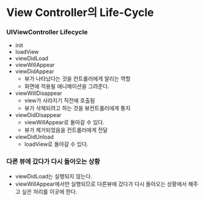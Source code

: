 # View Controller의 Life-Cycle

### UIViewController Lifecycle
 * init
 * loadView
 * viewDidLoad
 * viewWillAppear
 * viewDidAppear
    * 뷰가 나타났다는 것을 컨트롤러에게 알리는 역할
    * 화면에 적용될 애니메이션을 그려준다.
 * viewWillDisappear
    * view가 사라지기 직전에 호출됨
    * 뷰가 삭제되려고 하는 것을 뷰컨트롤러에게 통지
 * viewDidDisappear
    * viewWillAppear로 돌아갈 수 있다.
    * 뷰가 제거되었음을 컨트롤러에게 전달
 * viewDidUnload
    * loadView로 돌아갈 수 있다.
    
### 다른 뷰에 갔다가 다시 돌아오는 상황
* viewDidLoad는 실행되지 않는다.
* viewWillAppear에서만 실행되므로 다른뷰에 갔다가 다시 돌아오는 상황에서 해주고 싶은 처리를 이곳에 한다.
